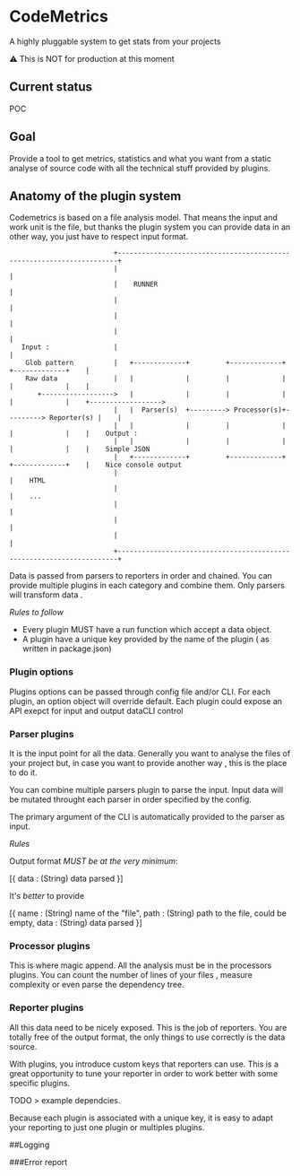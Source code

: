 # CodeMetrics
A highly pluggable system to get stats from your projects

:warning: This is NOT for production at this moment

## Current status
POC

## Goal
Provide a tool to get metrics, statistics and what you want from a static analyse of source code with all the technical stuff provided by plugins.

## Anatomy of the plugin system


Codemetrics is based on a file analysis model. That means the input and work unit is the file, but thanks the plugin system you can provide data in an other way, you just have to respect input format.



                              +----------------------------------------------------------------------+
                              |                                                                      |
                              |    RUNNER                                                            |
                              |                                                                      |
                              |                                                                      |
                              |                                                                      |
       Input :                |                                                                      |
        Glob pattern          |   +-------------+         +-------------+         +-------------+    |
        Raw data              |   |             |         |             |         |             |    |
           +------------------>   |             |         |             |         |             |    +------------------>
                              |   |  Parser(s)  +---------> Processor(s)+---------> Reporter(s) |    |
                              |   |             |         |             |         |             |    |    Output :
                              |   |             |         |             |         |             |    |    Simple JSON
                              |   +-------------+         +-------------+         +-------------+    |    Nice console output
                              |                                                                      |    HTML
                              |                                                                      |    ...
                              |                                                                      |
                              |                                                                      |
                              |                                                                      |
                              +----------------------------------------------------------------------+


Data is passed from parsers to reporters in order and chained. You can provide multiple plugins in each category and  combine them. Only parsers will transform data .



_Rules to follow_

* Every plugin MUST have a run function which accept a data object.
* A plugin have a unique key provided by the name of the plugin ( as written in package.json)

### Plugin options
Plugins options can be passed through config file and/or CLI. For each plugin, an option object will override default. Each plugin could expose an API exepct for input and output dataCLI control

### Parser plugins

It is the input point for all the data. Generally you want to analyse the files of your project but, in case you want to provide another way , this is the place to do it.

You can combine multiple parsers plugin to parse the input. Input data will be mutated throught each parser in order specified by the config.

The primary argument of the CLI is automatically provided to the parser as input.

_Rules_

Output format *MUST be at the very minimum*:

[{
  data : (String) data parsed
}]

It's *better* to provide

[{
  name : (String) name of the "file",
  path : (String) path to the file, could be empty,
  data : (String) data parsed
}]

### Processor plugins

This is where magic append. All the analysis must be in the processors plugins. You can count the number of lines of your files , measure complexity or even parse the dependency tree.

### Reporter plugins

All this data need to be nicely exposed. This is the job of reporters. You are totally free of the output format, the only things to use correctly is the data source.

With plugins, you introduce custom keys that reporters can use. This is a great opportunity to tune your reporter in order to work better with some specific plugins.

TODO > example  dependcies.

Because each plugin is associated with a unique key, it is easy to adapt your reporting to just one plugin or multiples plugins.

##Logging

###Error report
